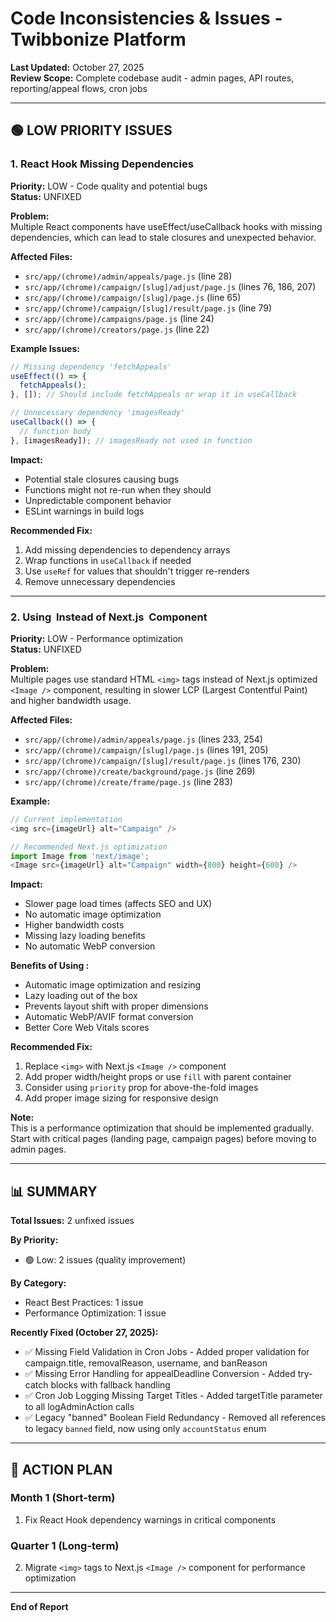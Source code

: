 # Code Inconsistencies & Issues - Twibbonize Platform

**Last Updated:** October 27, 2025  
**Review Scope:** Complete codebase audit - admin pages, API routes, reporting/appeal flows, cron jobs

---

## 🟢 LOW PRIORITY ISSUES

### 1. React Hook Missing Dependencies
**Priority:** LOW - Code quality and potential bugs  
**Status:** UNFIXED

**Problem:**  
Multiple React components have useEffect/useCallback hooks with missing dependencies, which can lead to stale closures and unexpected behavior.

**Affected Files:**
- `src/app/(chrome)/admin/appeals/page.js` (line 28)
- `src/app/(chrome)/campaign/[slug]/adjust/page.js` (lines 76, 186, 207)
- `src/app/(chrome)/campaign/[slug]/page.js` (line 65)
- `src/app/(chrome)/campaign/[slug]/result/page.js` (line 79)
- `src/app/(chrome)/campaigns/page.js` (line 24)
- `src/app/(chrome)/creators/page.js` (line 22)

**Example Issues:**
```javascript
// Missing dependency 'fetchAppeals'
useEffect(() => {
  fetchAppeals();
}, []); // Should include fetchAppeals or wrap it in useCallback

// Unnecessary dependency 'imagesReady'
useCallback(() => {
  // function body
}, [imagesReady]); // imagesReady not used in function
```

**Impact:**
- Potential stale closures causing bugs
- Functions might not re-run when they should
- Unpredictable component behavior
- ESLint warnings in build logs

**Recommended Fix:**
1. Add missing dependencies to dependency arrays
2. Wrap functions in `useCallback` if needed
3. Use `useRef` for values that shouldn't trigger re-renders
4. Remove unnecessary dependencies

---

### 2. Using <img> Instead of Next.js <Image /> Component
**Priority:** LOW - Performance optimization  
**Status:** UNFIXED

**Problem:**  
Multiple pages use standard HTML `<img>` tags instead of Next.js optimized `<Image />` component, resulting in slower LCP (Largest Contentful Paint) and higher bandwidth usage.

**Affected Files:**
- `src/app/(chrome)/admin/appeals/page.js` (lines 233, 254)
- `src/app/(chrome)/campaign/[slug]/page.js` (lines 191, 205)
- `src/app/(chrome)/campaign/[slug]/result/page.js` (lines 176, 230)
- `src/app/(chrome)/create/background/page.js` (line 269)
- `src/app/(chrome)/create/frame/page.js` (line 283)

**Example:**
```javascript
// Current implementation
<img src={imageUrl} alt="Campaign" />

// Recommended Next.js optimization
import Image from 'next/image';
<Image src={imageUrl} alt="Campaign" width={800} height={600} />
```

**Impact:**
- Slower page load times (affects SEO and UX)
- No automatic image optimization
- Higher bandwidth costs
- Missing lazy loading benefits
- No automatic WebP conversion

**Benefits of Using <Image />:**
- Automatic image optimization and resizing
- Lazy loading out of the box
- Prevents layout shift with proper dimensions
- Automatic WebP/AVIF format conversion
- Better Core Web Vitals scores

**Recommended Fix:**
1. Replace `<img>` with Next.js `<Image />` component
2. Add proper width/height props or use `fill` with parent container
3. Consider using `priority` prop for above-the-fold images
4. Add proper image sizing for responsive design

**Note:**  
This is a performance optimization that should be implemented gradually. Start with critical pages (landing page, campaign pages) before moving to admin pages.

---

## 📊 SUMMARY

**Total Issues:** 2 unfixed issues

**By Priority:**
- 🟢 Low: 2 issues (quality improvement)

**By Category:**
- React Best Practices: 1 issue
- Performance Optimization: 1 issue

**Recently Fixed (October 27, 2025):**
- ✅ Missing Field Validation in Cron Jobs - Added proper validation for campaign.title, removalReason, username, and banReason
- ✅ Missing Error Handling for appealDeadline Conversion - Added try-catch blocks with fallback handling
- ✅ Cron Job Logging Missing Target Titles - Added targetTitle parameter to all logAdminAction calls
- ✅ Legacy "banned" Boolean Field Redundancy - Removed all references to legacy `banned` field, now using only `accountStatus` enum

---

## 🎯 ACTION PLAN

### Month 1 (Short-term)
1. Fix React Hook dependency warnings in critical components

### Quarter 1 (Long-term)
2. Migrate `<img>` tags to Next.js `<Image />` component for performance optimization

---

**End of Report**
